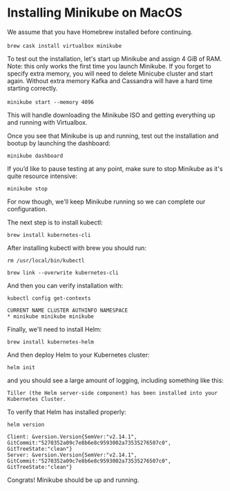 # Installing Minikube on MacOS

We assume that you have Homebrew installed before continuing.

`brew cask install virtualbox minikube` 

To test out the installation, let's start up Minikube and assign 4 GiB of RAM. Note: this only works the first time you launch Minikube. If you forget to specify extra memory, you will need to delete Minicube cluster and start again. Without extra memory Kafka and Cassandra will have a hard time starting correctly.

`minikube start --memory 4096` 

This will handle downloading the Minikube ISO and getting everything up and running with Virtualbox.

Once you see that Minikube is up and running, test out the installation and bootup by launching the dashboard:

`minikube dashboard`

If you’d like to pause testing at any point, make sure to stop Minikube as it's quite resource intensive:

`minikube stop`

For now though, we'll keep Minikube running so we can complete our configuration. 

The next step is to install kubectl:

`brew install kubernetes-cli`

After installing kubectl with brew you should run:

`rm /usr/local/bin/kubectl`

`brew link --overwrite kubernetes-cli`

And then you can verify installation with:

`kubectl config get-contexts`

``` 
CURRENT NAME CLUSTER AUTHINFO NAMESPACE 
* minikube minikube minikube 
```

Finally, we'll need to install Helm:

`brew install kubernetes-helm`

And then deploy Helm to your Kubernetes cluster:

`helm init`

and you should see a large amount of logging, including something like this:

```
Tiller (the Helm server-side component) has been installed into your Kubernetes Cluster.
```

To verify that Helm has installed properly:

`helm version`

``` 
Client: &version.Version{SemVer:"v2.14.1", GitCommit:"5270352a09c7e8b6e8c9593002a73535276507c0", GitTreeState:"clean"} 
Server: &version.Version{SemVer:"v2.14.1", GitCommit:"5270352a09c7e8b6e8c9593002a73535276507c0", GitTreeState:"clean"} 
```

Congrats! Minikube should be up and running.